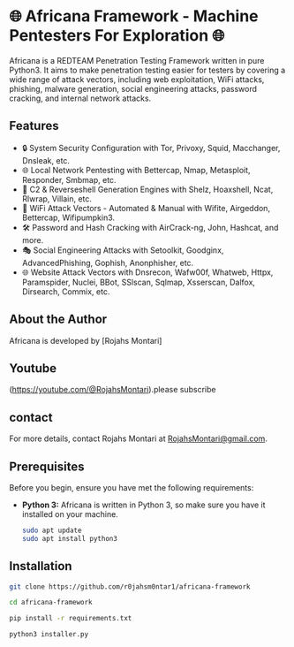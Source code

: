 # 🌐 Africana Framework - Machine Pentesters For Exploration 🌐

Africana is a REDTEAM Penetration Testing Framework written in pure Python3. It aims to make penetration testing easier for testers by covering a wide range of attack vectors, including web exploitation, WiFi attacks, phishing, malware generation, social engineering attacks, password cracking, and internal network attacks.

## Features

- 🔒 System Security Configuration with Tor, Privoxy, Squid, Macchanger, Dnsleak, etc.
- 🌐 Local Network Pentesting with Bettercap, Nmap, Metasploit, Responder, Smbmap, etc.
- 🚀 C2 & Reverseshell Generation Engines with Shelz, Hoaxshell, Ncat, Rlwrap, Villain, etc.
- 📡 WiFi Attack Vectors - Automated & Manual with Wifite, Airgeddon, Bettercap, Wifipumpkin3.
- 🛠 Password and Hash Cracking with AirCrack-ng, John, Hashcat, and more.
- 🎭 Social Engineering Attacks with Setoolkit, Goodginx, AdvancedPhishing, Gophish, Anonphisher, etc.
- 🌐 Website Attack Vectors with Dnsrecon, Wafw00f, Whatweb, Httpx, Paramspider, Nuclei, BBot, SSlscan, Sqlmap, Xsserscan, Dalfox, Dirsearch, Commix, etc.

## About the Author

Africana is developed by [Rojahs Montari]
## Youtube
(https://youtube.com/@RojahsMontari).please subscribe
## contact
For more details, contact Rojahs Montari at RojahsMontari@gmail.com.

## Prerequisites

Before you begin, ensure you have met the following requirements:
- **Python 3:** Africana is written in Python 3, so make sure you have it installed on your machine.

  ```bash
  sudo apt update
  sudo apt install python3
  ```
## Installation

```bash
git clone https://github.com/r0jahsm0ntar1/africana-framework
```
```bash
cd africana-framework
```
```bash
pip install -r requirements.txt
```
```bash
python3 installer.py
```
